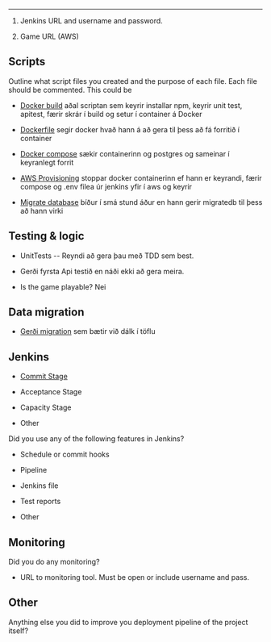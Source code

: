 ----

1. Jenkins URL and username and password.

2. Game URL (AWS)



## Scripts

Outline what script files you created and the purpose of each file. Each file should be commented. This could be

- [Docker build](https://github.com/aevartg/reference-tictactoe/blob/master/test.sh)
aðal scriptan sem keyrir installar npm, keyrir unit test, apitest, færir skrár í build og setur í container á Docker

- [Dockerfile](https://github.com/aevartg/reference-tictactoe/blob/master/Dockerfile)
segir docker hvað hann á að gera til þess að fá forritið í container

- [Docker compose](https://github.com/aevartg/reference-tictactoe/blob/master/docker-compose.yml)
sækir containerinn og postgres og sameinar í keyranlegt forrit

- [AWS Provisioning](https://github.com/aevartg/reference-tictactoe/blob/master/deployToAws.sh)
stoppar docker containerinn ef hann er keyrandi, færir compose og .env filea úr jenkins yfir í aws og keyrir

- [Migrate database](https://github.com/aevartg/reference-tictactoe/blob/master/run.sh)
bíður í smá stund áður en hann gerir migratedb til þess að hann virki


## Testing & logic

- UnitTests
-- Reyndi að gera þau með TDD sem best.

- Gerði fyrsta Api testið en náði ekki að gera meira.

- Is the game playable? Nei



## Data migration

- [Gerði migration](https://github.com/aevartg/reference-tictactoe/tree/master/server/migrations) sem bætir við dálk í töflu



## Jenkins

- [Commit Stage](https://github.com/aevartg/reference-tictactoe/blob/master/test.sh)

- Acceptance Stage

- Capacity Stage

- Other



Did you use any of the following features in Jenkins?

- Schedule or commit hooks

- Pipeline

- Jenkins file

- Test reports

- Other



## Monitoring

Did you do any monitoring?

- URL to monitoring tool. Must be open or include username and pass.



## Other

Anything else you did to improve you deployment pipeline of the project itself?